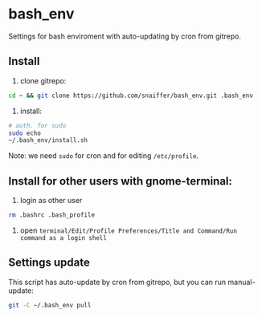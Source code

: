 # bash_env

Settings for bash enviroment with auto-updating by cron from gitrepo.

## Install
1. clone gitrepo:

  ```sh
  cd ~ && git clone https://github.com/snaiffer/bash_env.git .bash_env
  ```
1. install:

  ```sh
  # auth. for sudo
  sudo echo
  ~/.bash_env/install.sh
  ```
  Note: we need `sudo` for cron and for editing `/etc/profile`.

## Install for other users with gnome-terminal:
1. login as other user

  ```sh
  rm .bashrc .bash_profile
  ```
1.  open `terminal/Edit/Profile Preferences/Title and Command/Run command as a login shell`

## Settings update
This script has auto-update by cron from gitrepo, but you can run manual-update:

```sh
git -C ~/.bash_env pull
```

